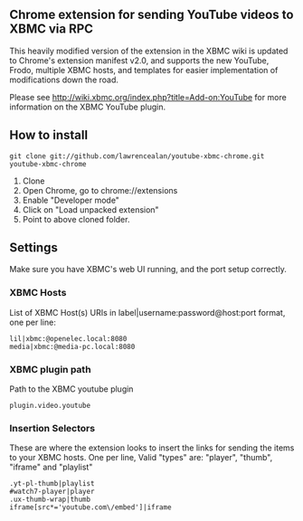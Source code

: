 ## Chrome extension for sending YouTube videos to XBMC via RPC

  This heavily modified version of the extension in the XBMC wiki is updated to Chrome's extension manifest v2.0, and supports the new YouTube, Frodo, multiple XBMC hosts, and templates for easier implementation of modifications down the road.

  Please see http://wiki.xbmc.org/index.php?title=Add-on:YouTube for more information on the XBMC YouTube plugin.

## How to install

    git clone git://github.com/lawrencealan/youtube-xbmc-chrome.git youtube-xbmc-chrome

1. Clone
2. Open Chrome, go to chrome://extensions
3. Enable "Developer mode"
4. Click on "Load unpacked extension"
5. Point to above cloned folder.


## Settings

Make sure you have XBMC's web UI running, and the port setup correctly.

### XBMC Hosts
List of XBMC Host(s) URIs in label|username:password@host:port format, one per line:

    lil|xbmc:@openelec.local:8080
    media|xbmc:@media-pc.local:8080


### XBMC plugin path
Path to the XBMC youtube plugin

    plugin.video.youtube

### Insertion Selectors
These are where the extension looks to insert the links for sending the items to your XBMC hosts.
One per line, Valid "types" are: "player", "thumb", "iframe" and "playlist"

    .yt-pl-thumb|playlist
    #watch7-player|player
    .ux-thumb-wrap|thumb
    iframe[src*='youtube.com\/embed']|iframe

